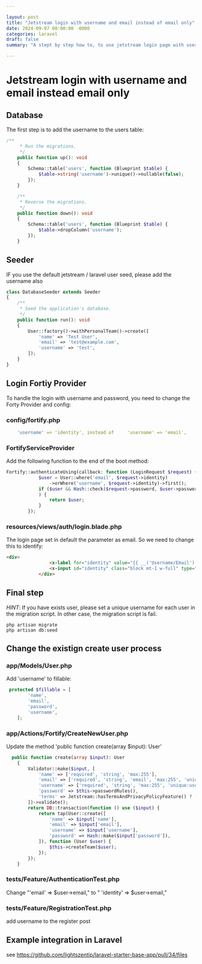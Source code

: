 ```yaml
---

layout: post
title: "Jetstream login with username and email instead of email only"
date: 2024-09-07 00:00:00 -0000
categories: laravel
draft: false
summary: "A stept by step how to, to use jetstream login page with username and email instead of login by email only"

---
```


# Jetstream login with username and email instead email only

## Database

The first step is to add the username to the users table:
```php
/**
     * Run the migrations.
     */
    public function up(): void
    {
        Schema::table('users', function (Blueprint $table) {
            $table->string('username')->unique()->nullable(false);
        });
    }

    /**
     * Reverse the migrations.
     */
    public function down(): void
    {
        Schema::table('users', function (Blueprint $table) {
            $table->dropColumn('username');
        });
    }
```

## Seeder

IF you use the default jetstream / laravel user seed, please add the username also

```php
class DatabaseSeeder extends Seeder
{
    /**
     * Seed the application's database.
     */
    public function run(): void
    {
        User::factory()->withPersonalTeam()->create([
            'name' => 'Test User',
            'email' => 'test@example.com',
            'username' => 'test',
        ]);
    }
}
```

## Login Fortiy Provider

To handle the login with username and password, you need to change the Forty Provider and config:

### config/fortify.php

```yml
    'username' => 'identity', instead of     'username' => 'email',
```

### FortifyServiceProvider

Add the following function to the end of the boot method:

```php
Fortify::authenticateUsing(callback: function (LoginRequest $request) {
            $user = User::where('email', $request->identity)
                ->orWhere('username', $request->identity)->first();
            if ($user && Hash::check($request->password, $user->password)
            ) {
                return $user;
            }
        });
```

### resources/views/auth/login.blade.php

The login page set in default the parameter as email. So we need to change this to identify:

```html
<div>
                <x-label for="identity" value="{{ __('Username/Email') }}" />
                <x-input id="identity" class="block mt-1 w-full" type="identity" name="identity" :value="old('identity')" required autofocus />
            </div>
```

## Final step

*HINT*: If you have exists user, please set a unique username for each user in the migration script. In other case, the migration script is fail.

```shell
php artisan migrate
php artisan db:seed
```

## Change the existign create user process

### app/Models/User.php

Add 'username' to fillable:

```php
 protected $fillable = [
        'name',
        'email',
        'password',
        'username',
    ];
```

### app/Actions/Fortify/CreateNewUser.php

Update the method 'public function create(array $input): User'

```php
  public function create(array $input): User
    {
        Validator::make($input, [
            'name' => ['required', 'string', 'max:255'],
            'email' => ['required', 'string', 'email', 'max:255', 'unique:users'],
            'username' => ['required', 'string', 'max:255', 'unique:users'],
            'password' => $this->passwordRules(),
            'terms' => Jetstream::hasTermsAndPrivacyPolicyFeature() ? ['accepted', 'required'] : '',
        ])->validate();
        return DB::transaction(function () use ($input) {
            return tap(User::create([
                'name' => $input['name'],
                'email' => $input['email'],
                'username' => $input['username'],
                'password' => Hash::make($input['password']),
            ]), function (User $user) {
                $this->createTeam($user);
            });
        });
    }
```

### tests/Feature/AuthenticationTest.php

Change "'email' => $user->email," to " 'identity' => $user->email,"

### tests/Feature/RegistrationTest.php

add username to the register post

## Example integration in Laravel 

see https://github.com/lightszentip/laravel-starter-base-app/pull/34/files
